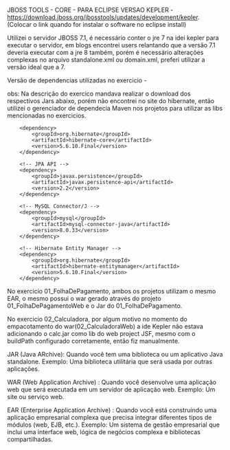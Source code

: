 JBOSS TOOLS - CORE - PARA ECLIPSE VERSAO KEPLER - https://download.jboss.org/jbosstools/updates/development/kepler. (Colocar o link quando for instalar o software no eclipse install)

Utilizei o servidor JBOSS 7.1, é necessário conter o jre 7 na idei kepler para executar o servidor, em blogs encontrei users relantando que a versão 7.1 deveria executar com a jre 8 também, porém é necessário alterações complexas no arquivo standalone.xml ou domain.xml, preferi utilizar a versão ideal que a 7.

Versão de dependencias utilizadas no exercicio - 

obs: Na descrição do exercico mandava realizar o download dos respectivos Jars abaixo, porém não encontrei no site do hibernate, então utilizei o gerenciador de dependecia Maven nos projetos para utilizar as libs mencionadas no exercicios.

 <!-- Hibernate Core -->
        <dependency>
            <groupId>org.hibernate</groupId>
            <artifactId>hibernate-core</artifactId>
            <version>5.6.10.Final</version>
        </dependency>

        <!-- JPA API -->
        <dependency>
            <groupId>javax.persistence</groupId>
            <artifactId>javax.persistence-api</artifactId>
            <version>2.2</version>
        </dependency>

        <!-- MySQL Connector/J -->
        <dependency>
            <groupId>mysql</groupId>
            <artifactId>mysql-connector-java</artifactId>
            <version>8.0.33</version>
        </dependency>

        <!-- Hibernate Entity Manager -->
        <dependency>
            <groupId>org.hibernate</groupId>
            <artifactId>hibernate-entitymanager</artifactId>
            <version>5.6.10.Final</version>
        </dependency>

No exercicio 01_FolhaDePagamento, ambos os projetos utilizam o mesmo EAR, o mesmo possui o war gerado através do projeto 01_FolhaDePagamentoWeb e o Jar do 01_FolhaDePagamento.

No exercicio 02_Calculadora, por algum motivo no momento do empacotamento do war(02_CalculadoraWeb) a ide Kepler não estava adicionando o calc.jar como lib do web project JSF, mesmo com o buildPath configurado corretamente, então fiz manualmente.

JAR (Java ARchive): Quando você tem uma biblioteca ou um aplicativo Java standalone. Exemplo: Uma biblioteca utilitária que será usada por outras aplicações.

WAR (Web Application Archive) : Quando você desenvolve uma aplicação web que será executada em um servidor de aplicação web. Exemplo: Um site ou serviço web.

EAR (Enterprise Application Archive) : Quando você está construindo uma aplicação empresarial complexa que precisa integrar diferentes tipos de módulos (web, EJB, etc.). Exemplo: Um sistema de gestão empresarial que inclui uma interface web, lógica de negócios complexa e bibliotecas compartilhadas.
